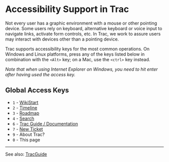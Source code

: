 # Accessibility Support in Trac



Not every user has a graphic environment with a mouse or other pointing device. Some users rely on keyboard, alternative keyboard or voice input to navigate links, activate form controls, etc. In Trac, we work to assure users may interact with devices other than a pointing device.



Trac supports accessibility keys for the most common operations. On Windows and Linux platforms, press any of the keys listed below in combination with the `<Alt>` key; on a Mac, use the `<ctrl>` key instead.



*Note that when using Internet Explorer on Windows, you need to hit enter after having used the access key.*


## Global Access Keys


- `1` - [WikiStart](wiki-start)
- `2` - [Timeline](trac-timeline)
- `3` - [Roadmap](trac-roadmap)
- `4` - [Search](trac-search)
- `6` - [Trac Guide / Documentation](trac-guide)
- `7` - [New Ticket](trac-tickets)
- `9` - About Trac?
- `0` - This page

---



See also: [TracGuide](trac-guide)


